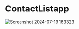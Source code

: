 # ContactListapp
![Screenshot 2024-07-19 163323](https://github.com/user-attachments/assets/81bfd32c-6935-4804-8e3a-5cbdd4a9945d)
